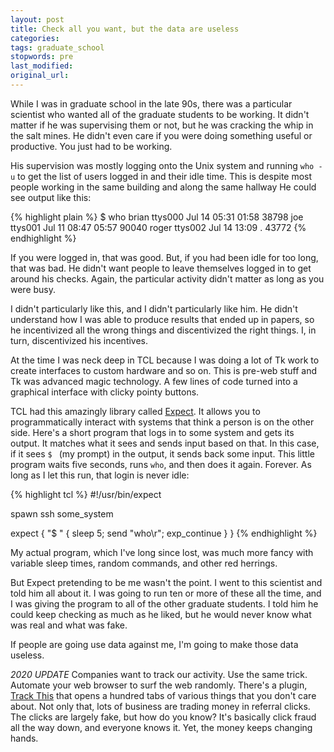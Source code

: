```yaml
---
layout: post
title: Check all you want, but the data are useless
categories:
tags: graduate_school
stopwords: pre
last_modified:
original_url:
---
```


While I was in graduate school in the late 90s, there was a particular scientist who wanted all of the graduate students to be working. It didn't matter if he was supervising them or not, but he was cracking the whip in the salt mines. He didn't even care if you were doing something useful or productive. You just had to be working.

His supervision was mostly logging onto the Unix system and running `who -u` to get the list of users logged in and their idle time. This is despite most people working in the same building and along the same hallway He could see output like this:

{% highlight plain %}
$ who
brian    ttys000  Jul 14 05:31 01:58 	 38798
joe      ttys001  Jul 11 08:47 05:57 	 90040
roger    ttys002  Jul 14 13:09   .   	 43772
{% endhighlight %}

If you were logged in, that was good. But, if you had been idle for too long, that was bad. He didn't want people to leave themselves logged in to get around his checks. Again, the particular activity didn't matter as long as you were busy.

I didn't particularly like this, and I didn't particularly like him. He didn't understand how I was able to produce results that ended up in papers, so he incentivized all the wrong things and discentivized the right things. I, in turn, discentivized his incentives.

At the time I was neck deep in TCL because I was doing a lot of Tk work to create interfaces to custom hardware and so on. This is pre-web stuff and Tk was advanced magic technology. A few lines of code turned into a graphical interface with clicky pointy buttons.

TCL had this amazingly library called [Expect](http://tcl.tk/man/expect5.31/expect.1.html). It allows you to programmatically interact with systems that think a person is on the other side. Here's a short program that logs in to some system and gets its output. It matches what it sees and sends input based on that. In this case, if it sees `$ ` (my prompt) in the output, it sends back some input. This little program waits five seconds, runs `who`, and then does it again. Forever. As long as I let this run, that login is never idle:

{% highlight tcl %}
#!/usr/bin/expect

spawn ssh some_system

expect {
	"$ " { sleep 5; send "who\r"; exp_continue }
	}
{% endhighlight %}


My actual program, which I've long since lost, was much more fancy with variable sleep times, random commands, and other red herrings.

But Expect pretending to be me wasn't the point. I went to this scientist and told him all about it. I was going to run ten or more of these all the time, and I was giving the program to all of the other graduate students. I told him he could keep checking as much as he liked, but he would never know what was real and what was fake.

If people are going use data against me, I'm going to make those data useless.

_2020 UPDATE_ Companies want to track our activity. Use the same trick. Automate your web browser to surf the web randomly. There's a plugin, [Track This](https://trackthis.link) that opens a hundred tabs of various things that you don't care about. Not only that, lots of business are trading money in referral clicks. The clicks are largely fake, but how do you know? It's basically click fraud all the way down, and everyone knows it. Yet, the money keeps changing hands.

